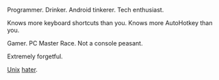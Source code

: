 <!--

### Hi there 👋


**TheBestPessimist/TheBestPessimist** is a ✨ _special_ ✨ repository because its `README.md` (this file) appears on your GitHub profile.

Here are some ideas to get you started:

- 🔭 I’m currently working on ...
- 🌱 I’m currently learning ...
- 👯 I’m looking to collaborate on ...
- 🤔 I’m looking for help with ...
- 💬 Ask me about ...
- 📫 How to reach me: ...
- 😄 Pronouns: ...
- ⚡ Fun fact: ...
-->




Programmer. Drinker. Android tinkerer. Tech enthusiast. 

Knows more keyboard shortcuts than you. Knows more AutoHotkey than you.

Gamer. PC Master Race. Not a console peasant.

Extremely forgetful.


[Unix](https://www.simson.net/ref/ugh.pdf) [hater](http://web.mit.edu/~simsong/www/ugh.pdf).
